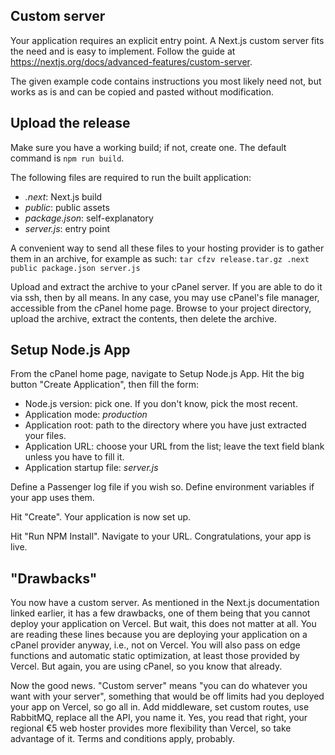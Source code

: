 ## Custom server

Your application requires an explicit entry point. A Next.js custom server fits the need and is easy to implement. Follow the guide at https://nextjs.org/docs/advanced-features/custom-server. 

The given example code contains instructions you most likely need not, but works as is and can be copied and pasted without modification.

## Upload the release

Make sure you have a working build; if not, create one. The default command is `npm run build`.

The following files are required to run the built application:
- _.next_: Next.js build
- _public_: public assets
- _package.json_: self-explanatory
- _server.js_: entry point

A convenient way to send all these files to your hosting provider is to gather them in an archive, for example as such: `tar cfzv release.tar.gz .next public package.json server.js`

Upload and extract the archive to your cPanel server. If you are able to do it via ssh, then by all means. In any case, you may use cPanel's file manager, accessible from the cPanel home page. Browse to your project directory, upload the archive, extract the contents, then delete the archive.

## Setup Node.js App

From the cPanel home page, navigate to Setup Node.js App. Hit the big button "Create Application", then fill the form:
- Node.js version: pick one. If you don't know, pick the  most recent.
- Application mode: _production_
- Application root: path to the directory where you have just extracted your files. 
- Application URL: choose your URL from the list; leave the text field blank unless you have to fill it.
- Application startup file: _server.js_

Define a Passenger log file if you wish so. Define environment variables if your app uses them.

Hit "Create". Your application is now set up.

Hit "Run NPM Install". Navigate to your URL. Congratulations, your app is live.

## "Drawbacks"

You now have a custom server. As mentioned in the Next.js documentation linked earlier, it has a few drawbacks, one of them being that you cannot deploy your application on Vercel. But wait, this does not matter at all. You are reading these lines because you are deploying your application on a cPanel provider anyway, i.e., not on Vercel. You will also pass on edge functions and automatic static optimization, at least those provided by Vercel. But again, you are using cPanel, so you know that already.

Now the good news. "Custom server" means "you can do whatever you want with your server", something that would be off limits had you deployed your app on Vercel, so go all in. Add middleware, set custom routes, use RabbitMQ, replace all the API, you name it. Yes, you read that right, your regional €5 web hoster provides more flexibility than Vercel, so take advantage of it. Terms and conditions apply, probably.
